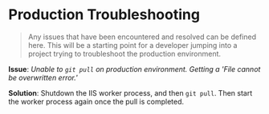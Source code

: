 # Production Troubleshooting
> Any issues that have been encountered and resolved can be defined here. This will be a starting point for a developer jumping into a project trying to troubleshoot the production environment.

**Issue**: _Unable to `git pull` on production environment. Getting a 'File cannot be overwritten error.'_

**Solution**: Shutdown the IIS worker process, and then `git pull`. Then start the worker process again once the pull is completed.